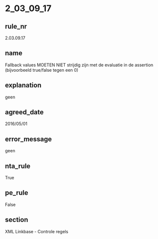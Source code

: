 # 2_03_09_17

## rule_nr
2.03.09.17

## name
Fallback values MOETEN NIET strijdig zijn met de evaluatie in de assertion (bijvoorbeeld true/false tegen een 0)

## explanation
geen

## agreed_date
2016/05/01

## error_message
geen

## nta_rule
True

## pe_rule
False

## section
XML Linkbase - Controle regels

